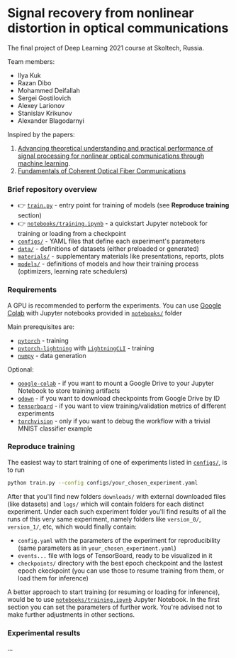 # Signal recovery from nonlinear distortion in optical communications
The final project of Deep Learning 2021 course at Skoltech, Russia.

Team members:
* Ilya Kuk
* Razan Dibo
* Mohammed Deifallah
* Sergei Gostilovich
* Alexey Larionov
* Stanislav Krikunov
* Alexander Blagodarnyi

Inspired by the papers:

1. [Advancing theoretical understanding and practical performance of signal processing for nonlinear optical communications through machine learning](https://www.nature.com/articles/s41467-020-17516-7).
2. [Fundamentals of Coherent Optical Fiber Communications ](https://www.osapublishing.org/jlt/abstract.cfm?URI=jlt-34-1-157)

### Brief repository overview
* 👉 [`train.py`](train.py) - entry point for training of models (see
  **Reproduce training** section)
* 👉 [`notebooks/training.ipynb`](notebooks/training.ipynb) - a quickstart Jupyter
  notebook for training or loading from a checkpoint
* [`configs/`](configs/) - YAML files that define each experiment's parameters
* [`data/`](data/) - definitions of datasets (either preloaded or generated)
* [`materials/`](materials/) - supplementary materials like presentations, reports, plots
* [`models/`](models/) - definitions of models and how their training process (optimizers, learning rate schedulers)

### Requirements
A GPU is recommended to perform the experiments. You can use [Google
Colab](colab.research.google.com) with Jupyter notebooks provided in
[`notebooks/`](notebooks/) folder

Main prerequisites are:

- [`pytorch`](http://pytorch.org/) - training
- [`pytorch-lightning`](https://www.pytorchlightning.ai/) with [`LightningCLI`](https://pytorch-lightning.readthedocs.io/en/latest/common/lightning_cli.html#lightningcli) - training
- [`numpy`](https://anaconda.org/anaconda/numpy) - data generation

Optional:
- [`google-colab`](https://anaconda.org/conda-forge/google-colab) - if you want to mount a Google Drive to your Jupyter Notebook to store training artifacts
- [`gdown`](https://anaconda.org/conda-forge/gdown) - if you want to download checkpoints from Google Drive by ID
- [`tensorboard`](https://anaconda.org/conda-forge/tensorboard) - if you want to view training/validation metrics of different experiments
- [`torchvision`](https://anaconda.org/pytorch/torchvision) - only if you want to debug the workflow with a trivial MNIST classifier example


<!TODO:
For convenience, a ready to use conda [environment](environment.yml) is provided. 
To create a new python environment with all the required packages, you can run:
```shell
conda env create -f environment.yml
conda activate dyconv
```
!>

### Reproduce training
The easiest way to start training of one of experiments listed in [`configs/`](configs/), is to run
```bash
python train.py --config configs/your_chosen_experiment.yaml
```
After that you'll find new folders `downloads/` with external downloaded files (like datasets) and `logs/` which will contain folders for each distinct experiment. Under each such experiment folder you'll find results of all the runs of this very same experiment, namely folders like `version_0/`, `version_1/`, etc, which would finally contain:
- `config.yaml` with the parameters of the experiment for reproducibility (same parameters as in `your_chosen_experiment.yaml`)
- `events...` file with logs of TensorBoard, ready to be visualized in it
- `checkpoints/` directory with the best epoch checkpoint and the lastest epoch ckeckpoint (you can use those to resume training from them, or load them for inference)

A better approach to start training (or resuming or loading for inference), would be to use [`notebooks/training.ipynb`](notebooks/training.ipynb) Jupyter Notebook. In the first section you can set the parameters of further work. You're advised not to make further adjustments in other sections.

### Experimental results
...
